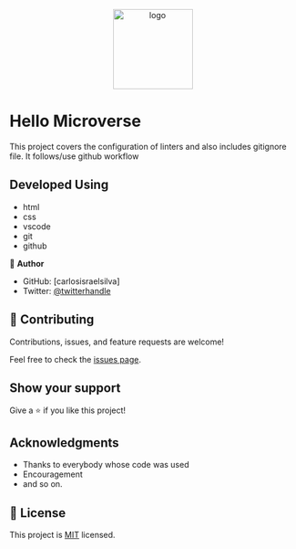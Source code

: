 <a name="readme-top"></a>

<!--
HOW TO USE:
This is an example of how you may give instructions on setting up your project locally.

Modify this file to match your project and remove sections that don't apply.

REQUIRED SECTIONS:
- Table of Contents
- About the Project
  - Built With
  - Live Demo
- Getting Started
- Authors
- Future Features
- Contributing
- Show your support
- Acknowledgements
- License

After you're finished please remove all the comments and instructions!
-->

<div align="center">

  <img src="https://raw.githubusercontent.com/microverseinc/readme-template/master/murple_logo.png" alt="logo" width="140"  height="auto" />
  <br/>

</div>

# Hello Microverse

This project covers the configuration of linters and also includes gitignore file. It follows/use github workflow

## Developed Using

- html
- css
- vscode
- git
- github


👤 **Author**

- GitHub: [carlosisraelsilva]
- Twitter: [@twitterhandle](https://twitter.com/carlosisraels)


## 🤝 Contributing

Contributions, issues, and feature requests are welcome!

Feel free to check the [issues page](../../issues/).

## Show your support

Give a ⭐️ if you like this project!

## Acknowledgments

- Thanks to everybody whose code was used 
- Encouragement 
- and so on.

## 📝 License

This project is [MIT](./MIT.md) licensed.
